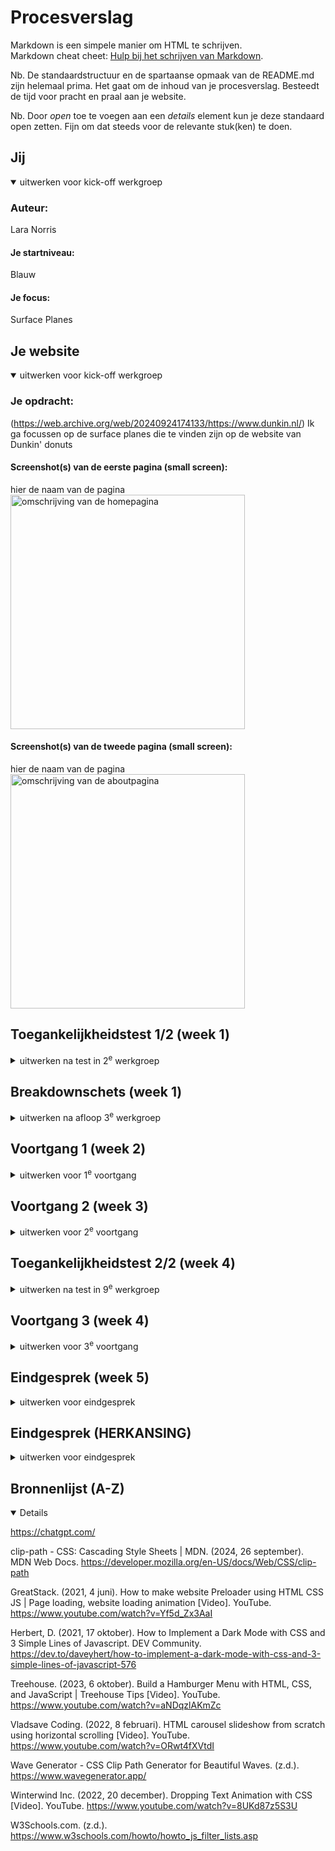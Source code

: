 # Procesverslag
Markdown is een simpele manier om HTML te schrijven.  
Markdown cheat cheet: [Hulp bij het schrijven van Markdown](https://github.com/adam-p/markdown-here/wiki/Markdown-Cheatsheet).

Nb. De standaardstructuur en de spartaanse opmaak van de README.md zijn helemaal prima. Het gaat om de inhoud van je procesverslag. Besteedt de tijd voor pracht en praal aan je website.

Nb. Door *open* toe te voegen aan een *details* element kun je deze standaard open zetten. Fijn om dat steeds voor de relevante stuk(ken) te doen.





## Jij

<details open>
  <summary>uitwerken voor kick-off werkgroep</summary>

  ### Auteur:
  Lara Norris

  #### Je startniveau:
  Blauw
  
  #### Je focus:
Surface Planes
 
</details>





## Je website

<details open>
  <summary>uitwerken voor kick-off werkgroep</summary>

  ### Je opdracht:
(https://web.archive.org/web/20240924174133/https://www.dunkin.nl/)
Ik ga focussen op de surface planes die te vinden zijn op de website van Dunkin' donuts

  #### Screenshot(s) van de eerste pagina (small screen): 
  hier de naam van de pagina  
  <img src="readme-images/home.JPG" width="375px" alt="omschrijving van de homepagina">

  #### Screenshot(s) van de tweede pagina (small screen):
  hier de naam van de pagina  
  <img src="readme-images/about.JPG" width="375px" alt="omschrijving van de aboutpagina">
 
</details>



## Toegankelijkheidstest 1/2 (week 1)

<details>
  <summary>uitwerken na test in 2<sup>e</sup> werkgroep</summary>

  ### Bevindingen
  Lijst met je bevindingen die in de test naar voren kwamen:

</details>



## Breakdownschets (week 1)

<details>
  <summary>uitwerken na afloop 3<sup>e</sup> werkgroep</summary>

  ### de hele pagina: 
  <img src="readme-images/homepagina.jpg" width="375px" alt="breakdown van de home pagina">
  <img src="readme-images/about-pagina.jpg" width="375px" alt="breakdown van de about pagina">

  ### dynamisch deel (bijv menu): 
  <img src="readme-images/hamburger-menu.jpg" width="375px" alt="breakdown van een dynamisch deel">
  
</details>





## Voortgang 1 (week 2)

<details>
  <summary>uitwerken voor 1<sup>e</sup> voortgang</summary>

  ### Stand van zaken
  Ik ben lekker van start gegaan, ik ben blij met de website die ik heb gekozen en de opdrachten die we tot nu toe hebben gemaakt gaan goed. Ik ben wel begonnen met mijn html op de website te zetten, maar nog niet begonnen met de css. Ik moet ook nog even goed controleren wanneer ik nou articles of sections moet gebruiken en wanneer ik nou wel een div mag gebruiken (of nooit?)

  ### Agenda voor meeting
  samen met je groepje opstellen
  **Vraag 1** Wanneer mag je wel bottom en top en div's gebruiken? 
  **Vraag 2** Wanneer gebruik je ook alweer articles of sections?
  **Vraag 3** (Specifieke vraag) Hoe maak ik de bitemark bij de 'find store' knop?
  **Vraag 4** Mag ik wel gebruik maken van text align of moet ik dan gebruik maken van flexbox?
  **Vraag 5** (Specifieke vraag) Bij de afbeelding van heropening bataviastad is raar afgeknipt. Moet ik dat verbeteren?

  ### Verslag van meeting
Het eerste voortgangsgesprek had mijn groepje met de docent, we hebben de bovenstaande vragen beantwoord en ook nog wat extra vragen van mijn teamgenoten. Het is duidelijk geworden voor mij dat je div's echt alleen kan gebruiken wanneer iets geen semantishe betekenis heeft, dit is bijvoorbeeld wanneer je het gebruikt voor styling. Articles zijn te gebruiken voor gedeeltes die los staan van de website zoals nieuwsitems, of productbeschrijvingen en sections hebben altijd een header nodig. De bitemarks kan ik gaan maken met 2 losse div's en die plaatsen over de <a>. Je mag bottom en top alleen gebruiken, wanneer je geen gebruik kan maken van flexbox of grid en hier geldt hetzelfde voor text-align. De afbeelding die raar is afgesneden moet ik ook zo maken zoals hij daar staat.
  
</details>


## Voortgang 2 (week 3)

<details>
  <summary>uitwerken voor 2<sup>e</sup> voortgang</summary>

  ### Stand van zaken
Ik heb geen tijd gehad om veel verder te werken, wel heb ik nu alle html op de website staan en heb ik alles op Github gezet. Ik heb daarom ook niet heel veel vragen deze week. Ik ben zelf verder gaan werken aan mijn css.

  ### Agenda voor meeting
 Deze week waren er vooral veel specifieke vragen dus ik heb meegeluisterd met iedereen en dit heeft mij ook weer inzichten gegeven voor mijn eigen werk.
 **Vraag 1** Hoe zorg ik ervoor dat het plaatje inzoomt zonder dat die meer ruimte meepakt en dus buiten mijn frame gaat staan? (vraag van Tessa)
 **Vraag 2** Mag je een class op je body zetten?
  
  ### Verslag van meeting
  Tessa had een specifieke vraag voor haar website, ik heb hier veel aan gehad. Het antwoord op deze vraag is namelijk 'overflow: hidden'. Hier heb ik in de rest van mijn code nog erg veel aan gehad. Verder kwam ik er deze les achter dat je geen classes op de body mag zetten, dus ik moest alles weer gaan veranderen wat heel jammer was. Uiteindelijk is het wel helemaal gelukt wat fijn was.
  

</details>





## Toegankelijkheidstest 2/2 (week 4)

<details>
  <summary>uitwerken na test in 9<sup>e</sup> werkgroep</summary>

  ### Bevindingen
  Lijst met je bevindingen die in de test naar voren kwamen (geef ook aan wat er verbeterd is):

</details>





## Voortgang 3 (week 4)

<details>
  <summary>uitwerken voor 3<sup>e</sup> voortgang</summary>

  ### Stand van zaken
Ik ben nog steeds bezig met mijn CSS, maar ik merk dat ik er heel lastig in kom. Vorig jaar vond ik het allemaal best te doen, maar ik merk dat dit vak me lastig af gaat. 


  ### Agenda voor meeting
**Vraag 1** Hoe maak ik de achtergrond op de hompagina?
**Vraag 2** Hoe kan je een map op je website krijgen?
**Vraag 3** Hoe werken custom properties?
**Vraag 4** Kan ik meer hulp krijgen bij een grid?


  ### Verslag van meeting
Ik heb aan studentassistent Brechtje gevraagd of zij mij kon helpen met de achtergrond die op de homepagina zit tussen het bestel menu en de kop 'app jij m' al?'. Ik vond dit een hele lastige, omdat ik niet wist waar ik moest beginnen. Zij heeft me gelijk geholpen door te zeggen dat ik 2 div's kon gebruiken en deze dan achter de sections te plaatsen. Uiteindelijk is dit gelukt. Ik heb deze week ook geleerd hoe custom properties werken en dat is handig als ik straks een kertthema of light en dark mode wil maken voor een van mijn surface planes. Ik heb ook wat meer uitleg gekregen voor mijn grid en die heb ik nu op een aantal sections toe kunnen passen.
<img src= readme-images/achtergrond.png
  alt="achtergrond gemaakt met div's">

</details>





## Eindgesprek (week 5)

<details>
  <summary>uitwerken voor eindgesprek</summary>

  ### Dit ging goed/Heb ik geleerd: 
 Nog niet heel veel, doordat ik nog niet zo ver ben gekomen heb ik voor mijn gevoel nog niet zo veel nieuws kunnen leren. Ik vond het wel fijn om ook bij andere mensen hun werk mee te kunnen kijken tijdens de feedback gesprekken, zodat ik daar wel van kon leren voor mijn eigen werk.

  ### Dit was lastig/Is niet gelukt:
  Ik heb het niet af kunnen krijgen waar ik heel erg van baal. Ik vond dit vak erg lastig en het duurde bij mij erg lang voordat ik erin kwam. Ik heb in mijn laatste feedback gesprek te horen gekregen dat alles er tot nu toe wel echt goed uit ziet alleen dat ik echt niet ver ben en dat ik hard door moet gaan werken. Ik heb de surface planes vastgesteld die ik ga maken, namelijk: de carousel op de homepagina, darkmode, een scrollanimatie, een animatie met keyframes en de storefinder op de about-pagina.

</details>


## Eindgesprek (HERKANSING)

<details>
  <summary>uitwerken voor eindgesprek</summary>

  ### Je uitkomst - karakteristiek screenshots:
  <img src="readme-images/lightmode.png" width="375px" alt="lightmode">
  <img src="readme-images/lightmode2.png" width="375px" alt="lightmode">
  <img src="readme-images/darkmode.png" width="375px" alt="darkmode">
  <img src="readme-images/darkmode2.png" width="375px" alt="darkmode">


  ### Dit ging goed/Heb ik geleerd: 
Voor de herfstvakantie heb ik nog een laatste feedback gesprek gehad voor de herkansing. Hier heb ik heel veel uit kunnen halen. Ik heb mijn surface planes besproken en deze werden goedgekeurd. Ik heb mijn laatste vragen gesteld over gedetailleerde dingen in mijn website. Ik heb mijn darkmode afgemaakt en de carousel is ook goed gelukt. Verder heb ik de storefinder kunnen maken en hier ben ik heel blij mee, omdat ik daar het bangst voor was.

  <img src="readme-images/dummy-plaatje.jpg" width="375px" alt="top">


  ### Dit was lastig/Is niet gelukt:
De carousel gaat op de website van Dunkin' Donuts oneindig door, maar dit is mij echt niet meer gelukt. Ik heb heel veel iteraties gemaakt, maar ik kwam er niet uit. Ik vond de scroll animatie en het hamburger menu het aller lastigst om te maken, terwijl ik juist had verwacht dat dit me wel zou lukken. Mijn hamburgermenu heeft een submenu en ik kan daar weinig tutorials over vinden die ik zou kunnen toepassen op mijn website. 

  <img src="readme-images/dummy-plaatje.jpg" width="375px" alt="bummer">
</details>


## Bronnenlijst (A-Z)

<details open>

https://chatgpt.com/

clip-path - CSS: Cascading Style Sheets | MDN. (2024, 26 september). MDN Web Docs. https://developer.mozilla.org/en-US/docs/Web/CSS/clip-path

GreatStack. (2021, 4 juni). How to make website Preloader using HTML CSS JS | Page loading, website loading animation [Video]. YouTube. https://www.youtube.com/watch?v=Yf5d_Zx3AaI

Herbert, D. (2021, 17 oktober). How to Implement a Dark Mode with CSS and 3 Simple Lines of Javascript. DEV Community. https://dev.to/daveyhert/how-to-implement-a-dark-mode-with-css-and-3-simple-lines-of-javascript-576

Treehouse. (2023, 6 oktober). Build a Hamburger Menu with HTML, CSS, and JavaScript | Treehouse Tips [Video]. YouTube. https://www.youtube.com/watch?v=aNDqzlAKmZc

Vladsave Coding. (2022, 8 februari). HTML carousel slideshow from scratch using horizontal scrolling [Video]. YouTube. https://www.youtube.com/watch?v=ORwt4fXVtdI

Wave Generator - CSS Clip Path Generator for Beautiful Waves. (z.d.). https://www.wavegenerator.app/

Winterwind Inc. (2022, 20 december). Dropping Text Animation with CSS [Video]. YouTube. https://www.youtube.com/watch?v=8UKd87z5S3U

W3Schools.com. (z.d.). https://www.w3schools.com/howto/howto_js_filter_lists.asp

</details>
